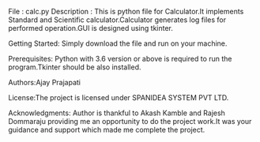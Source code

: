 File : calc.py
Description :
		This is python file for Calculator.It implements Standard and Scientific calculator.Calculator generates 
		log files for performed operation.GUI is designed using tkinter.
		
Getting Started:
Simply download the file and run on your machine.

Prerequisites:
Python with 3.6 version or above is required to run the program.Tkinter should be also installed.

Authors:Ajay Prajapati

License:The project is licensed under SPANIDEA SYSTEM PVT LTD.

Acknowledgments:
Author is thankful to Akash Kamble and Rajesh Dommaraju providing me an opportunity to do the project work.It was
your guidance and support which made me complete the project.